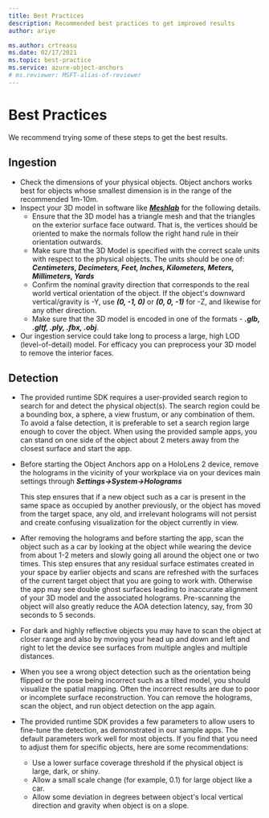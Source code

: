 ```yaml
---
title: Best Practices
description: Recommended best practices to get improved results
author: ariye

ms.author: crtreasu
ms.date: 02/17/2021
ms.topic: best-practice
ms.service: azure-object-anchors
# ms.reviewer: MSFT-alias-of-reviewer
---
```

# Best Practices

We recommend trying some of these steps to get the best results.

## Ingestion
- Check the dimensions of your physical objects. Object anchors works best for objects whose smallest dimension is in the range of the recommended 1m-10m.
- Inspect your 3D model in software like [***Meshlab***](https://www.meshlab.net/) for the following details.
     - Ensure that the 3D model has a triangle mesh and that the triangles on the exterior surface face outward. That is, the vertices should be oriented to make the 
        normals follow the right hand rule in their orientation outwards.
     -  Make sure that the 3D Model is specified with the correct scale units with respect to the physical objects. The units should be one of: 
        ***Centimeters, Decimeters, Feet, Inches, Kilometers, Meters, Millimeters, Yards***
     - Confirm the nominal gravity direction that corresponds to the real world vertical orientation of the object. If the object's downward vertical/gravity is 
        -Y, use ***(0, -1, 0)*** or ***(0, 0, -1)*** for -Z, and likewise for any other direction.
     - Make sure that the 3D model is encoded in one of the formats - ***.glb, .gltf, .ply, .fbx, .obj***.
- Our ingestion service could take long to process a large, high LOD (level-of-detail) model. For efficacy you can preprocess your 3D model to remove the interior faces.

## Detection
- The provided runtime SDK requires a user-provided search region to search for and detect the physical object(s). The search region could be a bounding box, a sphere, 
    a view frustum, or any combination of them. To avoid a false detection, it is preferable to set a search region large enough to cover the object. When using the provided sample apps, you can stand on one side of the object about 2 meters away from the closest surface and start the app.
-  Before starting the Object Anchors app on a HoloLens 2 device, remove the holograms in the vicinity of your workplace via on your devices main settings through ***Settings->System->Holograms*** 

    This step ensures that if a new object such as a car is present in the same space as occupied by another previously, or the object has moved from the target space, any old, and irrelevant holograms will not persist and create confusing visualization for the object currently in view.
-  After removing the holograms and before starting the app, scan the object such as a car by looking at the object while wearing the device from about 1-2 
    meters and slowly going all around the object one or two times.
     This step ensures that any residual surface estimates created in your space by earlier objects and scans are refreshed with the surfaces of the current target object that you are going to work with. Otherwise the app may see double ghost surfaces leading to inaccurate alignment of your 3D model and the associated holograms.
     Pre-scanning the object will also greatly reduce the AOA detection latency, say, from 30 seconds to 5 seconds.
-  For dark and highly reflective objects you may have to scan the object at closer range and also by moving your head up and down and left and right to let the 
    device see surfaces from multiple angles and multiple distances.
-  When you see a wrong object detection such as the orientation being flipped or the pose being incorrect such as a tilted model, you should visualize the spatial mapping. Often the incorrect 
    results are due to poor or incomplete surface reconstruction. You can remove the holograms, scan the object, and run object detection on the app again.
-  The provided runtime SDK provides a few parameters to allow users to fine-tune the detection, as demonstrated in our sample apps. The default parameters work well 
    for most objects. If you find that you need to adjust them for specific objects, here are some recommendations:

    - Use a lower surface coverage threshold if the physical object is large, dark, or shiny.
    - Allow a small scale change (for example, 0.1) for large object like a car.
    - Allow some deviation in degrees between object's local vertical direction and gravity when object is on a slope.
